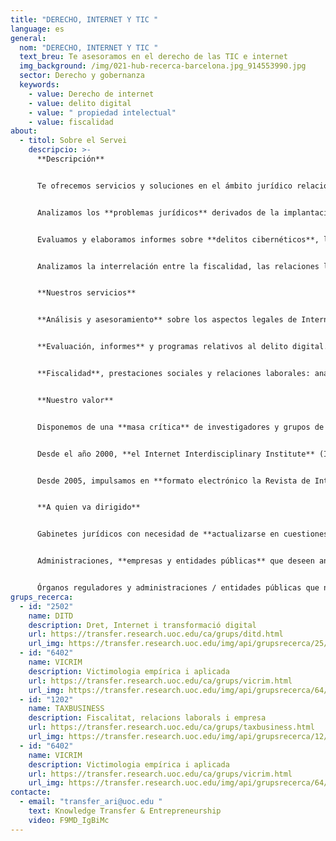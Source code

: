 ```yaml
---
title: "DERECHO, INTERNET Y TIC "
language: es
general:
  nom: "DERECHO, INTERNET Y TIC "
  text_breu: Te asesoramos en el derecho de las TIC e internet
  img_background: /img/021-hub-recerca-barcelona.jpg_914553990.jpg
  sector: Derecho y gobernanza
  keywords:
    - value: Derecho de internet
    - value: delito digital
    - value: " propiedad intelectual"
    - value: fiscalidad
about:
  - titol: Sobre el Servei
    descripcio: >-
      **Descripción**


      Te ofrecemos servicios y soluciones en el ámbito jurídico relacionados con el entorno digital desde una perspectiva interdisciplinaria. En concreto:


      Analizamos los **problemas jurídicos** derivados de la implantación de la tecnología digital y el internet en el derecho.


      Evaluamos y elaboramos informes sobre **delitos cibernéticos**, la atención que precisan las víctimas y sus derechos.


      Analizamos la interrelación entre la fiscalidad, las relaciones laborales y el marco jurídico de las empresas en el nuevo contexto de las **nuevas tecnologías**.


      **Nuestros servicios**


      **Análisis y asesoramiento** sobre los aspectos legales de Internet y las tecnologías digitales. Desde esta vertiente abordan servicios vinculados a la protección de la propiedad intelectual, la normativa en la prestación de servicios digitales o la privacidad de datos, entre otros.


      **Evaluación, informes** y programas relativos al delito digital. Prevención, respuesta y atención (a la víctima) del delito cibernético.


      **Fiscalidad**, prestaciones sociales y relaciones laborales: análisis de la interrelación entre las nuevas tecnologías y las obligaciones fiscales y las relaciones laborales dentro del marco jurídico de empresas e instituciones / administraciones públicas.


      **Nuestro valor**


      Disponemos de una **masa crítica** de investigadores y grupos de investigación, vinculados a los Estudios de Derecho y Ciencia Política, que son referentes internacionales en el impacto de la tecnología digital e internet en el derecho y la política.


      Desde el año 2000, **el Internet Interdisciplinary Institute** (IN3) es nuestro centro de referencia en R&I, el cual está dirigido al desarrollo de soluciones tecnológicas arraigadas en la era digital, y al estudio de Internet y de los efectos de la interacción entre las tecnologías digitales y la actividad humana.


      Desde 2005, impulsamos en **formato electrónico la Revista de Internet, Derecho y Política,** una publicación en la que participan expertos internacionales para tratar los retos y las cuestiones que las TIC generan en los ámbitos del derecho y la política.


      **A quien va dirigido**


      Gabinetes jurídicos con necesidad de **actualizarse en cuestiones jurídicas** vinculadas al entorno digital y la ciberdelincuencia.


      Administraciones, **empresas y entidades públicas** que deseen analizar y adaptar sus procesos en el entorno legal de la era digital.


      Órganos reguladores y administraciones / entidades públicas que necesiten servicios de consultoría para la **creación de normativas adaptadas** a las nuevas tecnologías.
grups_recerca:
  - id: "2502"
    name: DITD
    description: Dret, Internet i transformació digital
    url: https://transfer.research.uoc.edu/ca/grups/ditd.html
    url_img: https://transfer.research.uoc.edu/img/api/grupsrecerca/25/image/1588434672989
  - id: "6402"
    name: VICRIM
    description: Victimologia empírica i aplicada
    url: https://transfer.research.uoc.edu/ca/grups/vicrim.html
    url_img: https://transfer.research.uoc.edu/img/api/grupsrecerca/64/image/1594190299361
  - id: "1202"
    name: TAXBUSINESS
    description: Fiscalitat, relacions laborals i empresa
    url: https://transfer.research.uoc.edu/ca/grups/taxbusiness.html
    url_img: https://transfer.research.uoc.edu/img/api/grupsrecerca/12/image/1594102969060
  - id: "6402"
    name: VICRIM
    description: Victimologia empírica i aplicada
    url: https://transfer.research.uoc.edu/ca/grups/vicrim.html
    url_img: https://transfer.research.uoc.edu/img/api/grupsrecerca/64/image/1594190299361
contacte:
  - email: "transfer_ari@uoc.edu "
    text: Knowledge Transfer & Entrepreneurship
    video: F9MD_IgBiMc
---
```

